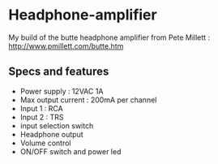 # Headphone-amplifier

My build of the butte headphone amplifier from Pete Millett : http://www.pmillett.com/butte.htm

## Specs and features

* Power supply : 12VAC 1A
* Max output current : 200mA per channel
* Input 1 : RCA
* Input 2 : TRS
* input selection switch
* Headphone output
* Volume control
* ON/OFF switch and power led


